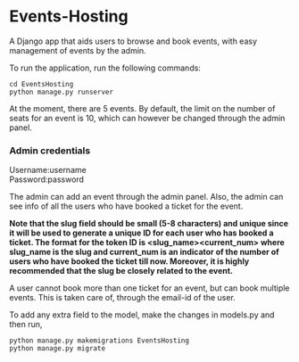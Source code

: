 # Events-Hosting
A Django app that aids users to browse and book events, with easy management of events by the admin.


To run the application, run the following commands:
```
cd EventsHosting
python manage.py runserver
```

At the moment, there are 5 events. By default, the limit on the number of seats for an event is 10, which can however be changed through the admin panel. 


### Admin credentials
Username:username  
Password:password

The admin can add an event through the admin panel.
Also, the admin can see info of all the users who have booked a ticket for the event.

**Note that the slug field should be small (5-8 characters) and **unique** since it will be used to generate a unique ID for each user who has booked a ticket.
The format for the token ID is <slug_name><current_num> where slug_name is the slug and current_num is an indicator of the number of users who have booked the ticket till now.
Moreover, it is highly recommended that the slug be closely related to the event.**

A user cannot book more than one ticket for an event, but can book multiple events. This is taken care of, through the email-id of the user.


To add any extra field to the model, make the changes in models.py and then run,
```
python manage.py makemigrations EventsHosting
python manage.py migrate
```
